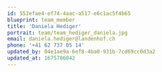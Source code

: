```yaml
---
id: 552efae4-ef74-4aac-a517-e6c1ac5f4b65
blueprint: team_member
title: 'Daniela Hediger'
portrait: team/team_hediger_daniela.jpg
email: daniela.hediger@landenhof.ch
phone: '+41 62 737 05 14'
updated_by: 04e1ae9a-6ef8-4ba0-931b-7cd69cc0d3a2
updated_at: 1675786042
---
```


